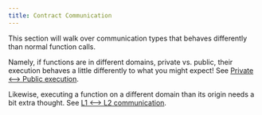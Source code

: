 ```yaml
---
title: Contract Communication
---
```


This section will walk over communication types that behaves differently than normal function calls.

Namely, if functions are in different domains, private vs. public, their execution behaves a little differently to what you might expect! See [Private <--> Public execution](./public_private_calls.md).

Likewise, executing a function on a different domain than its origin needs a bit extra thought. See [L1 <--> L2 communication](./cross_chain_calls.md).